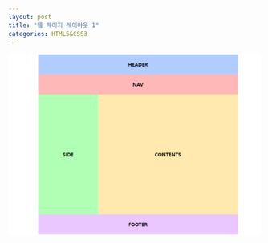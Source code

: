 ```yaml
---
layout: post
title: "웹 페이지 레이아웃 1"
categories: HTML5&CSS3
---
```



![layout1](/assets/images/layout/레이아웃1.PNG)
